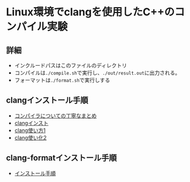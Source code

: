 # Linux環境でclangを使用したC++のコンパイル実験

## 詳細
- インクルードパスはこのファイルのディレクトリ
- コンパイルは`./compile.sh`で実行し、`./out/result.out`に出力される。
- フォーマットは`./format.sh`で実行しする

## clangインストール手順
- [コンパイラについての丁寧なまとめ](https://lecture.ecc.u-tokyo.ac.jp/~hideo-t/howto/compiler.html)
- [clangインスト](https://www.xn--xcktavb1xc.jp/blog/installation-clang-ubuntu)
- [clang使い方1](https://zenn.dev/saitoyutaka/articles/7c38b9839a95cf)
- [clang使い化2](https://qiita.com/erdes/items/4ae78ea059b775e837bc)

## clang-formatインストール手順
- [インストール手順](https://zenn.dev/masaki_wk/articles/20220911-clang-format)
